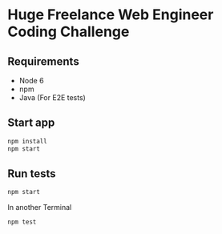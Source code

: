 # Huge Freelance Web Engineer Coding Challenge

## Requirements

- Node 6
- npm
- Java (For E2E tests)

## Start app
```js
npm install
npm start
```

## Run tests
```js
npm start
```

In another Terminal
```js
npm test
```

